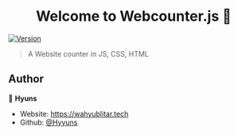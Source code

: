 <h1 align="center">Welcome to Webcounter.js 👋</h1>
<p>
  <a href="https://www.npmjs.com/package/counter" target="_blank">
    <img alt="Version" src="https://img.shields.io/npm/v/counter.svg">
  </a>
</p>

> A Website counter in JS, CSS, HTML

## Author

👤 **Hyuns**

* Website: https://wahyublitar.tech
* Github: [@Hyyuns](https://github.com/Hyyuns)
